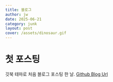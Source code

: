 ```yaml
---
title: 블로그
author: jw
date: 2025-06-21
category: junk
layout: post
cover: /assets/dinosaur.gif
---
```

# 첫 포스팅
깃북 테마로 처음 블로그 포스팅 한 날.
[Github Blog Url][1]

[1]: https://woooooons.github.io
